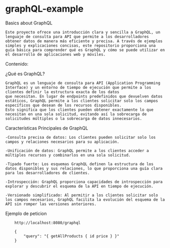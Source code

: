 # graphQL-example
Basics about GraphQL

    Este proyecto ofrece una introducción clara y sencilla a GraphQL, un lenguaje de consulta para API que permite a los desarrolladores obtener datos de manera más eficiente y precisa. A través de ejemplos simples y explicaciones concisas, este repositorio proporciona una guía básica para comprender qué es GraphQL y cómo se puede utilizar en el desarrollo de aplicaciones web y móviles.

Contenido:     



¿Qué es GraphQL?

    GraphQL es un lenguaje de consulta para API (Application Programming Interface) y un entorno de tiempo de ejecución que permite a los clientes definir la estructura exacta de los datos
    que necesitan. En lugar de endpoints predefinidos que devuelven datos estáticos, GraphQL permite a los clientes solicitar solo los campos específicos que desean de los recursos disponibles.
    Esto significa que los clientes pueden obtener exactamente lo que necesitan en una sola solicitud, evitando así la sobrecarga de solicitudes múltiples o la sobrecarga de datos innecesarios.

   




Características Principales de GraphQL

    -Consulta precisa de datos: Los clientes pueden solicitar solo los campos y relaciones necesarios para su aplicación.

    -Unificación de datos: GraphQL permite a los clientes acceder a múltiples recursos y combinarlos en una sola solicitud.

    -Tipado fuerte: Los esquemas GraphQL definen la estructura de los datos disponibles y sus relaciones, lo que proporciona una guía clara para los desarrolladores de clientes.

    -Introspección: GraphQL proporciona capacidades de introspección para explorar y descubrir el esquema de la API en tiempo de ejecución.

    -Versionado simplificado: Al permitir a los clientes solicitar solo los campos necesarios, GraphQL facilita la evolución del esquema de la API sin romper las versiones anteriores.



Ejemplo de peticion
    
        http://localhost:8080/graphql    

        {
            "query": "{ getAllProducts { id price } }"
        }
